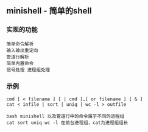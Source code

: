 ## minishell - 简单的shell

### 实现的功能

	简单命令解析
	输入输出重定向
	管道行解析
	简单内置命令
	信号处理 进程组处理
 ### 示例
	cmd [ < filename ] [ | cmd ]…[ or filename ] [ & ]
	cat < infile | sort | uniq | wc -l > outfile
	
	bash minishell 以及管道行中的命令属于不同的进程组
	cat sort uniq wc -l 在前台进程组，cat为进程组组长